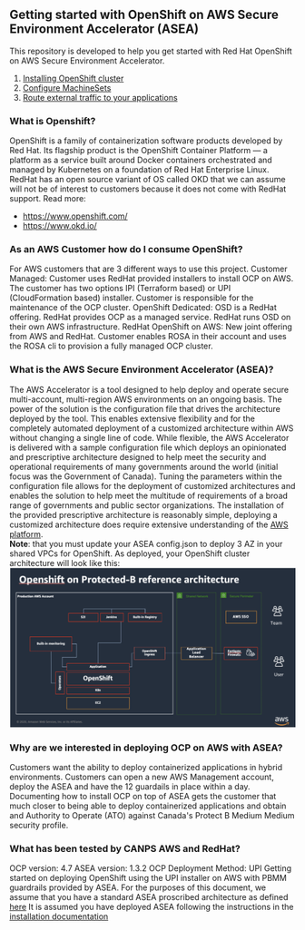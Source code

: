 ## Getting started with OpenShift on AWS Secure Environment Accelerator (ASEA)
This repository is developed to help you get started with Red Hat OpenShift on AWS Secure Environment Accelerator.

1. [Installing OpenShift cluster](Installing_OpenShift_SEA.md)
2. [Configure MachineSets](Configure_machinesets.md)
3. [Route external traffic to your applications](Route_External_Traffic.md)

### What is Openshift?
OpenShift is a family of containerization software products developed by Red Hat. Its flagship product is the
OpenShift Container Platform — a platform as a service built around Docker containers orchestrated and
managed by Kubernetes on a foundation of Red Hat Enterprise Linux. RedHat has an open source variant of
OS called OKD that we can assume will not be of interest to customers because it does not come with
RedHat support.
Read more:
* https://www.openshift.com/
* https://www.okd.io/
### As an AWS Customer how do I consume OpenShift?
For AWS customers that are 3 different ways to use this project.
Customer Managed: Customer uses RedHat provided installers to install OCP on AWS. The customer
has two options IPI (Terraform based) or UPI (CloudFormation based) installer. Customer is
responsible for the maintenance of the OCP cluster.
OpenShift Dedicated: OSD is a RedHat offering. RedHat provides OCP as a managed service. RedHat
runs OSD on their own AWS infrastructure.
RedHat OpenShift on AWS: New joint offering from AWS and RedHat. Customer enables ROSA in
their account and uses the ROSA cli to provision a fully managed OCP cluster.
### What is the AWS Secure Environment Accelerator (ASEA)?
The AWS Accelerator is a tool designed to help deploy and operate secure multi-account, multi-region AWS
environments on an ongoing basis. The power of the solution is the configuration file that drives the
architecture deployed by the tool. This enables extensive flexibility and for the completely automated
deployment of a customized architecture within AWS without changing a single line of code.
While flexible, the AWS Accelerator is delivered with a sample configuration file which deploys an
opinionated and prescriptive architecture designed to help meet the security and operational requirements
of many governments around the world (initial focus was the Government of Canada). Tuning the
parameters within the configuration file allows for the deployment of customized architectures and enables
the solution to help meet the multitude of requirements of a broad range of governments and public sector
organizations.
The installation of the provided prescriptive architecture is reasonably simple, deploying a customized
architecture does require extensive understanding of the [AWS platform](https://github.com/aws-samples/aws-secure-environment-accelerator).  
**__Note__**: that you must update your ASEA config.json to deploy 3 AZ in your shared VPCs for OpenShift. As
deployed, your OpenShift cluster architecture will look like this:
 ![Alt text](images/aws-architecture.png?raw=true "AWS Architecture")

### Why are we interested in deploying OCP on AWS with ASEA?
Customers want the ability to deploy containerized applications in hybrid environments. Customers can
open a new AWS Management account, deploy the ASEA and have the 12 guardails in place within a day.
Documenting how to install OCP on top of ASEA gets the customer that much closer to being able to deploy
containerized applications and obtain and Authority to Operate (ATO) against Canada's Protect B Medium
Medium security profile.

### What has been tested by CANPS AWS and RedHat?
OCP version: 4.7 ASEA version: 1.3.2 OCP Deployment Method: UPI
Getting started on deploying OpenShift using the UPI installer on AWS with PBMM guardrails
provided by ASEA.
For the purposes of this document, we assume that you have a standard ASEA proscribed architecture as
defined [here](https://github.com/aws-samples/aws-secure-environmentaccelerator/blob/main/docs/operations/img/ASEA-high-level-architecture.png)
It is assumed you have deployed ASEA following the instructions in the [installation documentation](https://github.com/aws-samples/aws-secure-environmentaccelerator/blob/main/docs/installation/installation.md)